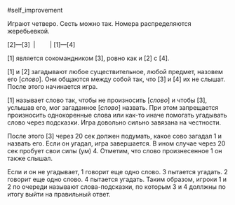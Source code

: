 #self_improvement 

Играют четверо. Сесть можно так.
Номера распределяются жеребьевкой.

$[2] — [3]$
$\;| \quad\quad |$
$[1] — [4]$

$[1]$ является сокомандником $[3]$, ровно как и $[2]$ с $[4]$.

$[1]$ и $[2]$ загадывают любое существительное, любой предмет, назовем его $[слово]$. Они общаются между собой так, что $[3]$ и $[4]$ их не слышат. После этого начинается игра.

$[1]$ называет слово так, чтобы не произносить $[слово]$ и чтобы $[3]$, услышав его, мог загаданное $[слово]$ назвать. При этом запрещается произносить однокоренные слова или как-то иначе помогать угадывать слово через подсказки. Игра довольно сильно завязана на честности. 

После этого $[3]$ через 20 сек должен подумать, какое сово загадал 1 и назвать его. Если он угадал, игра завершается. В ином случае через 20 сек пробует свои силы (ум) 4. Отметим, что слово произнесенное 1 он также слышал.

Если и он не угадывает, 1 говорит еще одно слово. 3 пытается угадать. 2 говорит еще одно слово. 4 пытается угадать. Таким образом, игроки 1 и 2 по очереди называют слова-подсказки, по которым 3 и 4 доллжны по итогу выйти на правильный ответ.